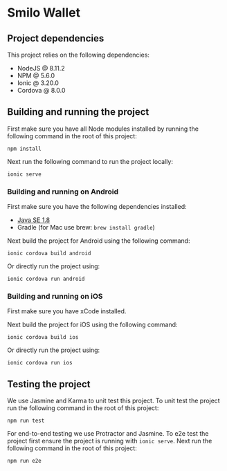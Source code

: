 # Smilo Wallet

## Project dependencies

This project relies on the following dependencies:
- NodeJS @ 8.11.2
- NPM @ 5.6.0
- Ionic @ 3.20.0
- Cordova @ 8.0.0

## Building and running the project

First make sure you have all Node modules installed by running the following command in the root of this project:

```
npm install
```

Next run the following command to run the project locally:

```
ionic serve
```

### Building and running on Android

First make sure you have the following dependencies installed:
- [Java SE 1.8](http://www.oracle.com/technetwork/java/javase/downloads/jdk8-downloads-2133151.html)
- Gradle (for Mac use brew: `brew install gradle`)

Next build the project for Android using the following command:

```
ionic cordova build android
```

Or directly run the project using:

```
ionic cordova run android
```

### Building and running on iOS

First make sure you have xCode installed.

Next build the project for iOS using the following command:

```
ionic cordova build ios
```

Or directly run the project using:

```
ionic cordova run ios
```

## Testing the project

We use Jasmine and Karma to unit test this project. To unit test the project run the following command in the root of this project:

````
npm run test
````

For end-to-end testing we use Protractor and Jasmine. To e2e test the project first ensure the project is running with `ionic serve`. Next run the following command in the root of this project:

```
npm run e2e
```
